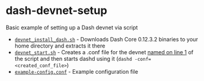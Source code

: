 # dash-devnet-setup
Basic example of setting up a Dash devnet via script

* [`devnet_install_dash.sh`](devnet_install_dash.sh) - Downloads Dash Core 0.12.3.2 binaries to your home directory and extracts it there
* [`devnet_start.sh`](devnet_start.sh) - Creates a .conf file for the devnet [named on line 1](devnet_start.sh#L1) of the script and then starts dashd using it (`dashd -conf=<created_conf_file>`)
* [`example-config.conf`](example-config.conf) - Example configuration file
